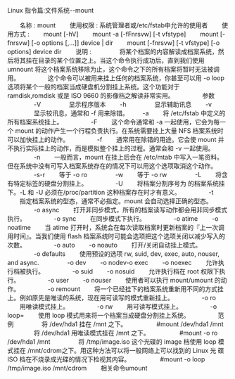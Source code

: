 
Linux 指令篇:文件系统--mount


　　名称 : mount 
　　使用权限 : 系统管理者或/etc/fstab中允许的使用者 
　　使用方式 : 
　　mount [-hV] 
　　mount -a [-fFnrsvw] [-t vfstype] 
　　mount [-fnrsvw] [-o options [,...]] device | dir 
　　mount [-fnrsvw] [-t vfstype] [-o options] device dir 
　　说明 : 
　　
　　将某个档案的内容解读成档案系统，然后将其挂在目录的某个位置之上。当这个命令执行成功后，直到我们使用 umnount 将这个档案系统移除为止，这个命令之下的所有档案将暂时无法被调用。 
　　
　　这个命令可以被用来挂上任何的档案系统，你甚至可以用 -o loop 选项将某个一般的档案当成硬盘机分割挂上系统。这个功能对于 ramdisk,romdisk 或是 ISO 9660 的影像档之解读非常实用。 
　　
　　参数 
　　
　　-V 
　　
　　显示程序版本 
　　-h 
　　
　　显示辅助讯息 
　　-v 
　　
　　显示较讯息，通常和 -f 用来除错。 
　　-a 
　　将 /etc/fstab 中定义的所有档案系统挂上。 
　　
　　-F 
　　这个命令通常和 -a 一起使用，它会为每一个 mount 的动作产生一个行程负责执行。在系统需要挂上大量 NFS 档案系统时可以加快挂上的动作。 
　　
　　-f 
　　通常用在除错的用途。它会使 mount 并不执行实际挂上的动作，而是模拟整个挂上的过程。通常会和 -v 一起使用。 
　　
　　-n 
　　一般而言，mount 在挂上后会在 /etc/mtab 中写入一笔资料。但在系统中没有可写入档案系统存在的情况下可以用这个选项取消这个动作。 
　　
　　-s-r 
　　等于 -o ro 
　　
　　-w 
　　等于 -o rw 
　　
　　-L 
　　将含有特定标签的硬盘分割挂上。 
　　
　　-U 
　　将档案分割序号为 的档案系统挂下。-L 和 -U 必须在/proc/partition 这种档案存在时才有意义。 
　　
　　-t 
　　指定档案系统的型态，通常不必指定。mount 会自动选择正确的型态。 
　　
　　-o async 
　　打开非同步模式，所有的档案读写动作都会用非同步模式执行。 
　　
　　-o sync 
　　在同步模式下执行。 
　　
　　-o atime 
　　-o noatime 
　　当 atime 打开时，系统会在每次读取档案时更新档案的『上一次调用时间』。当我们使用 flash 档案系统时可能会选项把这个选项关闭以减少写入的次数。 
　　
　　-o auto 
　　-o noauto 
　　打开/关闭自动挂上模式。 
　　
　　-o defaults 
　　使用预设的选项 rw, suid, dev, exec, auto, nouser, and async. 
　　
　　-o dev 
　　-o nodev-o exec 
　　-o noexec 
　　允许执行档被执行。 
　　
　　-o suid 
　　-o nosuid 
　　允许执行档在 root 权限下执行。 
　　
　　-o user 
　　-o nouser 
　　使用者可以执行 mount/umount 的动作。 
　　
　　-o remount 
　　将一个已经挂下的档案系统重新用不同的方式挂上。例如原先是唯读的系统，现在用可读写的模式重新挂上。 
　　
　　-o ro 
　　用唯读模式挂上。 
　　
　　-o rw 
　　用可读写模式挂上。 
　　
　　-o loop= 
　　使用 loop 模式用来将一个档案当成硬盘分割挂上系统。 
　　
　　范例 
　　
　　将 /dev/hda1 挂在 /mnt 之下。 
　　
　　 #mount /dev/hda1 /mnt 
　　 
　　将 /dev/hda1 用唯读模式挂在 /mnt 之下。 
　　
　　 #mount -o ro /dev/hda1 /mnt 
　　 
　　将 /tmp/image.iso 这个光碟的 image 档使用 loop 模式挂在 /mnt/cdrom之下。用这种方法可以将一般网络上可以找到的 Linux 光 碟 ISO 档在不烧录成光碟的情况下检视其内容。 
　　
　　 #mount -o loop /tmp/image.iso /mnt/cdrom 
　　相关命令umount 
　　